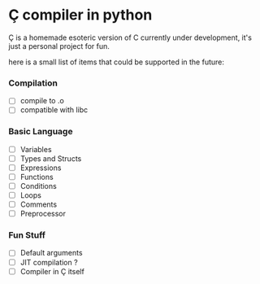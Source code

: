 # Ç compiler in python

Ç is a homemade esoteric version of C currently under development,
it's just a personal project for fun.

here is a small list of items that could be supported in the future:

### Compilation
- [ ] compile to .o
- [ ] compatible with libc

### Basic Language
- [ ] Variables
- [ ] Types and Structs
- [ ] Expressions
- [ ] Functions
- [ ] Conditions
- [ ] Loops
- [ ] Comments
- [ ] Preprocessor

### Fun Stuff
- [ ] Default arguments
- [ ] JIT compilation ?
- [ ] Compiler in Ç itself

